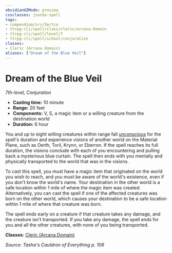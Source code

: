```yaml
---
obsidianUIMode: preview
cssclasses: json5e-spell
tags:
- compendium/src/5e/tce
- ttrpg-cli/spell/class/cleric/arcana-domain
- ttrpg-cli/spell/level/7
- ttrpg-cli/spell/school/conjuration
classes:
- Cleric (Arcana Domain)
aliases: ["Dream of the Blue Veil"]
---
```

# Dream of the Blue Veil
*7th-level, Conjuration*  

- **Casting time:** 10 minute
- **Range:** 20 feet
- **Components:** V, S, a magic item or a willing creature from the destination world
- **Duration:** 6 hour

You and up to eight willing creatures within range fall [unconscious](/3-Mechanics/CLI/rules/conditions.md#unconscious) for the spell's duration and experience visions of another world on the Material Plane, such as Oerth, Toril, Krynn, or Eberron. If the spell reaches its full duration, the visions conclude with each of you encountering and pulling back a mysterious blue curtain. The spell then ends with you mentally and physically transported to the world that was in the visions.

To cast this spell, you must have a magic item that originated on the world you wish to reach, and you must be aware of the world's existence, even if you don't know the world's name. Your destination in the other world is a safe location within 1 mile of where the magic item was created. Alternatively, you can cast the spell if one of the affected creatures was born on the other world, which causes your destination to be a safe location within 1 mile of where that creature was born.

The spell ends early on a creature if that creature takes any damage, and the creature isn't transported. If you take any damage, the spell ends for you and all the other creatures, with none of you being transported.

**Classes**: [Cleric (Arcana Domain)](/3-Mechanics/CLI/classes/cleric-arcana-domain-scag.md)

*Source: Tasha's Cauldron of Everything p. 106*